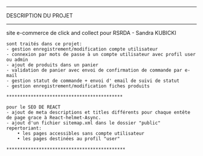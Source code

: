 
*******************************************
DESCRIPTION DU PROJET
*******************************************


site e-commerce de click and collect pour RSRDA - Sandra KUBICKI
    
    sont traités dans ce projet:
    - gestion enregistrement/modification compte utilisateur
    - connexion par mots de passe à un compte utilisateur avec profil user ou admin
    - ajout de produits dans un panier
    - validation de panier avec envoi de confirmation de commande par e-mail
    - gestion statut de commande + envoi d' email de suivi de statut
    - gestion enregistrement/modification fiches produits

    *******************************************

    pour le SEO DE REACT
    - ajout de meta descriptions et titles différents pour chaque entête de page grace à React-helmet-Async.
    - ajout d'un fichier sitemap.xml dans le dossier "public" repertoriant:
        • les pages accessibles sans compte utilisateur
        • les pages destinées au profil "user"
 
    ********************************************
